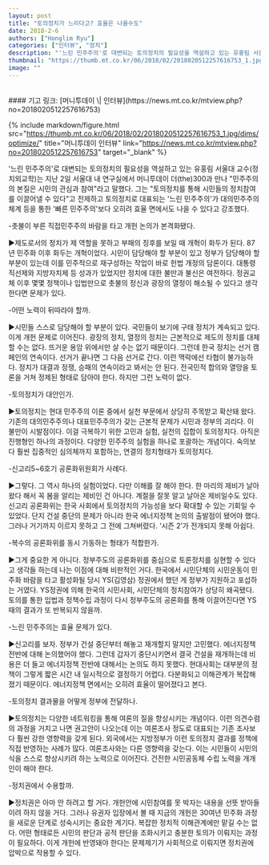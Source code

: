 ```yaml
---
layout: post
title: "토의정치가 느리다고? 효율은 나을수도"
date: 2018-2-6
authors: ["Honglim Ryu"]
categories: ["인터뷰", "정치"]
description: "'느린 민주주의'로 대변되는 토의정치의 필요성을 역설하고 있는 유홍림 서울대 교수(정치외교학)는 지난 2일 서울대 내 연구실에서 머니투데이 더(the)300과 만나 \"민주주의의 본질은 시민의 관심과 참여\"라고 말했다. 그는 \"토의정치를 통해 시민들의 정치참여를 이끌어낼 수 있다\"고 전제하고 토의정치로 대표되는 '느린 민주주의'가 대의민주주의체계 등을 통한 '빠른 민주주의'보다 오히려 효율 면에서도 나을 수 있다고 강조했다."
thumbnail: "https://thumb.mt.co.kr/06/2018/02/2018020512257616753_1.jpg/dims/optimize/"
image: ""
---
```

<br>
#### 기고 링크: [머니투데이 \| 인터뷰](https://news.mt.co.kr/mtview.php?no=2018020512257616753)

{% include markdown/figure.html src="https://thumb.mt.co.kr/06/2018/02/2018020512257616753_1.jpg/dims/optimize/" title="머니투데이 인터뷰" link="https://news.mt.co.kr/mtview.php?no=2018020512257616753" target="_blank" %}

'느린 민주주의'로 대변되는 토의정치의 필요성을 역설하고 있는 유홍림 서울대 교수(정치외교학)는 지난 2일 서울대 내 연구실에서 머니투데이 더(the)300과 만나 "민주주의의 본질은 시민의 관심과 참여"라고 말했다. 그는 "토의정치를 통해 시민들의 정치참여를 이끌어낼 수 있다"고 전제하고 토의정치로 대표되는 '느린 민주주의'가 대의민주주의체계 등을 통한 '빠른 민주주의'보다 오히려 효율 면에서도 나을 수 있다고 강조했다.

-촛불이 부른 직접민주주의 바람을 타고 개헌 논의가 본격화됐다.

▶제도로서의 정치가 제 역할을 못하고 부패의 징후를 보일 때 개혁이 화두가 된다. 87년 민주화 이후 화두는 개혁이었다. 시민이 담당해야 할 부분이 있고 정부가 담당해야 할 부분이 있는데 이를 민주적으로 재구성하는 작업이 바로 헌법 개정의 담론이다. 대통령 직선제와 지방자치제 등 성과가 있었지만 정치에 대한 불만과 불신은 여전하다. 정권교체 이후 몇몇 정책이나 입법만으로 촛불의 정신과 광장의 열정이 해소될 수 있다고 생각한다면 문제가 있다.

-어떤 노력이 뒤따라야 할까.

▶시민들 스스로 담당해야 할 부분이 있다. 국민들이 보기에 구태 정치가 계속되고 있다. 이게 개헌 문제로 이어진다. 광장의 정치, 열정의 정치는 근본적으로 제도의 정치를 대체할 수는 없다. 뜨거운 용암 위에서만 살 수는 없기 때문이다. 그런데 한국 정치는 선거 캠페인의 연속이다. 선거가 끝나면 그 다음 선거로 간다. 이런 맥락에선 타협이 불가능하다. 정치가 대결과 정쟁, 승패의 연속이라고 봐서는 안 된다. 전국민적 합의와 열망을 토론을 거쳐 정제된 형태로 담아야 한다. 하지만 그런 노력이 없다.

-토의정치가 대안인가.

▶토의정치는 현대 민주주의 이론 중에서 실천 부문에서 상당히 주목받고 확산돼 왔다. 기존의 대의민주주의나 대표민주주의가 갖는 근본적 문제가 시민과 정부의 괴리다. 이 불만이 시발점이다. 이걸 극복하기 위한 고민과 실험, 실천의 집합이 토의정치다. 아직은 진행형인 하나의 과정이다. 다양한 민주주의 실험을 하나로 포괄하는 개념이다. 숙의보다 훨씬 집중적인 심의체까지 포함하는, 연결의 정치형태가 토의정치다.

-신고리5~6호기 공론화위원회가 사례다.

▶그렇다. 그 역시 하나의 실험이었다. 다만 이해를 잘 해야 한다. 한 마리의 제비가 날아왔다 해서 꼭 봄을 알리는 제비인 건 아니다. 계절을 잘못 알고 날아온 제비일수도 있다. 신고리 공론화위는 한국 사회에서 토의정치의 가능성을 보다 확대할 수 있는 기회일 수 있었다. 단지 건설 중단의 문제가 아니라 한국 에너지정책 논의의 출발점이 됐어야 했다. 그러나 거기까지 이르지 못하고 그 전에 그쳐버렸다. ‘시즌 2’가 전개되지 못해 아쉽다.

-복수의 공론화위를 동시 가동하는 형태가 적합한가.

▶그게 중요한 게 아니다. 정부주도의 공론화위를 중심으로 토론정치를 실현할 수 있다고 생각들 하는데 나는 이점에 대해 비판적인 거다. 한국에서 시민단체의 시민운동이 민주화 바람을 타고 활성화될 당시 YS(김영삼) 정권에서 했던 게 정부가 지원하고 포섭하는 거였다. YS정권에 의해 한국의 시민사회, 시민단체의 정치참여가 상당히 왜곡됐다. 토의를 통한 입법과 정책수립 과정이 다시 정부주도의 공론화를 통해 이끌어진다면 YS때의 결과가 또 반복되지 않을까.

-느린 민주주의는 효율 문제가 있다.

▶신고리를 보자. 정부가 건설 중단부터 해놓고 재개할지 말지만 고민했다. 에너지정책 전반에 대해 논의했어야 했다. 그런데 갑자기 중단시키면서 결국 건설을 재개하는데 비용은 더 들고 에너지정책 전반에 대해서는 논의도 하지 못했다. 현대사회는 대부분의 정책이 그렇게 짧은 시간 내 일시적으로 결정하기 어렵다. 다분화되고 이해관계가 복잡해졌기 때문이다. 에너지정책 면에서는 오히려 효율이 떨어졌다고 본다.

-토의정치 결과물을 어떻게 정부에 전달하나.

▶토의정치는 다양한 네트워킹을 통해 여론의 질을 향상시키는 개념이다. 이런 의견수렴의 과정을 거치고 나면 권고안이 나오는데 이는 여론조사 정도로 대표되는 기존 조사보다 훨씬 강한 영향력을 갖게 된다. 외국에서는 지방정부가 이런 토의정치 결과를 정책에 직접 반영하는 사례가 많다. 여론조사와는 다른 영향력을 갖는다. 이는 시민들이 시민의식을 스스로 향상시키려 하는 노력으로 이어진다. 건전한 시민공동체 수립 노력을 개개인이 해야 한다.

-정치권에서 수용할까.

▶정치권은 아마 안 하려고 할 거다. 개헌안에 시민참여를 못 박자는 내용을 선뜻 받아들이려 하지 않을 거다. 그러나 유권자 입장에서 볼 때 지금의 개헌은 30여년 민주화 과정을 새로운 단계로 성숙시키는 중요한 계기다. 복잡한 정치적 이해관계에만 맡길 수는 없다. 어떤 형태로든 시민의 판단과 공적 판단을 조화시키고 충분한 토의가 이뤄지는 과정이 필요하다. 이게 개헌에 반영돼야 한다는 문제제기가 사회적으로 이뤄지면 정치권에 압박으로 작용할 수 있다.

<br>